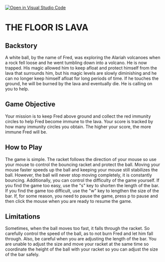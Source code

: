 [![Open in Visual Studio Code](https://classroom.github.com/assets/open-in-vscode-c66648af7eb3fe8bc4f294546bfd86ef473780cde1dea487d3c4ff354943c9ae.svg)](https://classroom.github.com/online_ide?assignment_repo_id=7918877&assignment_repo_type=AssignmentRepo)
# THE FLOOR IS LAVA

## Backstory    
A white ball, by the name of Fred, was exploring the Alariah volcanoes when a rock fell loose and he went tumbling down into a volcano. He is now trapped. His magic allowed him to keep afloat and protect himself from the lava that surrounds him, but his magic levels are slowly diminishing and he can no longer keep himself afloat for long periods of time. If he touches the ground, he will be burned by the lava and eventually die. He is calling on you to help.

## Game Objective 
Your mission is to keep Fred above ground and collect the red immunity circles to help Fred become immune to the lava. Your score is tracked by how many immunity circles you obtain. The higher your score, the more immune Fred will be. 

## How to Play
The game is simple. The racket follows the direction of your mouse so use your mouse to control the bouncing racket and protect the ball. Moving your mouse faster speeds up the ball and keeping your mouse still stabilizes the ball. However, the ball will never stop moving completely, it is constantly bouncing. Additionally, you can control the difficulty of the game yourself. If you find the game too easy, use the "s" key to shorten the length of the bar. If you find the game too difficult, use the "w" key to lengthen the size of the bar. If, for some reason, you need to pause the game, press p to pause and then click the mouse when you are ready to resume the game.

## Limitations
Sometimes, when the ball moves too fast, it falls through the racket. So carefully control the speed of the ball, as to not burn Fred and let him fall through. Also, be careful when you are adjusting the length of the bar. You are unable to adjust the size and move your racket at the same time so coordinate the height of the ball with your racket so you can adjust the size of the bar safely.